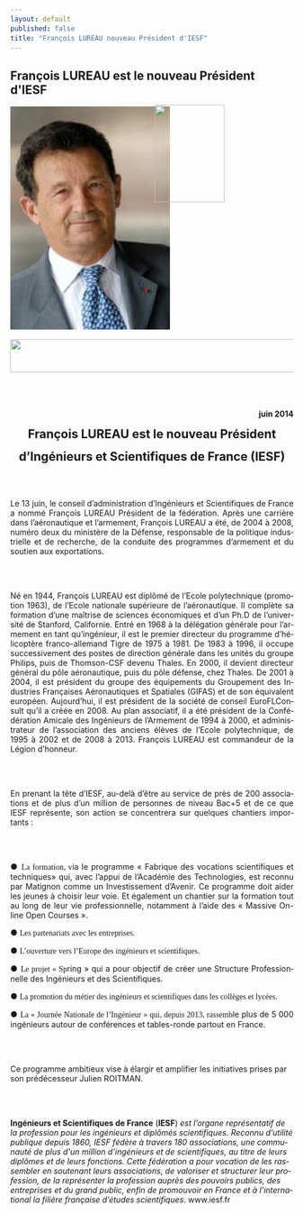 ```yaml
---
layout: default
published: false
title: "François LUREAU nouveau Président d'IESF"
---
```


## François LUREAU est le nouveau Président d'IESF

![i_58a36657fd8a2ab9_html_m323fe566.jpg](/media/i_58a36657fd8a2ab9_html_m323fe566.jpg)


<BODY LANG="fr-FR" DIR="LTR">
<P ALIGN=CENTER STYLE="margin-bottom: 0.02in"><IMG SRC="i_58a36657fd8a2ab9_html_17d96a84.jpg" NAME="Image 5" ALIGN=BOTTOM WIDTH=605 HEIGHT=59 BORDER=0></P>
<P ALIGN=RIGHT STYLE="margin-bottom: 0.02in"><BR><BR>
</P>
<P ALIGN=RIGHT STYLE="margin-bottom: 0.02in"><B>juin 2014</B></P>
<P ALIGN=CENTER STYLE="margin-bottom: 0.02in"> <FONT SIZE=4 STYLE="font-size: 16pt"><B>François
LUREAU est le nouveau Président</B></FONT></P>
<P ALIGN=CENTER STYLE="margin-bottom: 0.02in"><FONT SIZE=4 STYLE="font-size: 16pt"><B>d’Ingénieurs
et Scientifiques de France (IESF)</B></FONT></P>
<P STYLE="margin-bottom: 0.02in"><BR><BR>
</P>
<P ALIGN=JUSTIFY STYLE="margin-bottom: 0.02in">Le 13 juin, le conseil
d’administration d’Ingénieurs et Scientifiques de France a nommé
François LUREAU Président de la fédération. Après une carrière
dans l’aéronautique et l’armement, François LUREAU a été, de
2004 à 2008, numéro deux du ministère de la Défense, responsable
de la politique industrielle et de recherche, de la conduite des
programmes d’armement et du soutien aux exportations.</P>
<P ALIGN=JUSTIFY STYLE="margin-bottom: 0.02in"><BR><BR>
</P>
<P ALIGN=JUSTIFY STYLE="margin-bottom: 0.02in">Né en 1944, François
LUREAU est diplômé de l’Ecole polytechnique (promotion 1963), de
l’Ecole nationale supérieure de l’aéronautique. Il complète sa
formation d’une maîtrise de sciences économiques et d’un Ph.D
de l’université de Stanford, Californie. Entré en 1968 à la
délégation générale pour l’armement en tant qu’ingénieur, il
est le premier directeur du programme d’hélicoptère
franco-allemand Tigre de 1975 à 1981. De 1983 à 1996, il occupe
successivement des postes de direction générale dans les unités du
groupe Philips, puis de Thomson-CSF devenu Thales. En 2000, il
devient directeur général du pôle aéronautique, puis du pôle
défense, chez Thales. De 2001 à 2004, il est président du groupe
des équipements du Groupement des Industries Françaises
Aéronautiques et Spatiales (GIFAS) et de son équivalent européen.
Aujourd’hui, il est président de la société de conseil
EuroFLConsult qu’il a créée en 2008. Au plan associatif, il a été
président de la Confédération Amicale des Ingénieurs de
l’Armement de 1994 à 2000, et administrateur de l’association
des anciens élèves de l’Ecole polytechnique, de 1995 à 2002 et
de 2008 à 2013. François LUREAU est commandeur de la Légion
d’honneur.<SPAN CLASS="sd-abs-pos" STYLE="position: absolute; top: 2.52in; left: 5.05in; width: 124px"><IMG SRC="i_58a36657fd8a2ab9_html_m323fe566.jpg" NAME="Image 1" WIDTH=124 HEIGHT=173 BORDER=0></SPAN></P>
<P ALIGN=JUSTIFY STYLE="margin-bottom: 0.02in"><BR><BR>
</P>
<P ALIGN=JUSTIFY STYLE="margin-bottom: 0.02in">En prenant la tête
d’IESF, au-delà d’être au service de près de 200 associations
et de plus d’un million de personnes de niveau Bac+5 et de ce que
IESF représente, son action se concentrera sur quelques chantiers
importants :</P>
<P ALIGN=JUSTIFY STYLE="margin-bottom: 0.02in"><BR><BR>
</P>
<P ALIGN=JUSTIFY STYLE="margin-bottom: 0.02in">● <FONT FACE="Calibri, serif">La
formation, v</FONT>ia le programme « Fabrique des vocations
scientifiques et techniques» qui, avec l’appui de l’Académie
des Technologies, est reconnu par Matignon comme un Investissement
d’Avenir. Ce programme doit aider les jeunes à choisir leur voie.
Et également un chantier sur la formation tout au long de leur vie
professionnelle, notamment à l’aide des « Massive On-line Open
Courses ».</P>
<P ALIGN=JUSTIFY STYLE="margin-bottom: 0.02in">● <FONT FACE="Calibri, serif">Les
partenariats avec les entreprises.</FONT></P>
<P ALIGN=JUSTIFY STYLE="margin-bottom: 0.02in">● <FONT FACE="Calibri, serif">L’ouverture
vers l’Europe des ingénieurs et scientifiques.</FONT></P>
<P ALIGN=JUSTIFY STYLE="margin-bottom: 0.02in">● <FONT FACE="Calibri, serif">Le
projet « Sp</FONT>ring » qui a pour objectif de créer une
Structure Professionnelle des Ingénieurs et des Scientifiques.</P>
<P ALIGN=JUSTIFY STYLE="margin-bottom: 0.02in">● <FONT FACE="Calibri, serif">La
promotion du métier des ingénieurs et scientifiques dans les
collèges et lycées.</FONT></P>
<P ALIGN=JUSTIFY STYLE="margin-bottom: 0.02in">● <FONT FACE="Calibri, serif">La
« Journée Nationale de l’Ingénieur » qui, depuis 2013,
rassemb</FONT>le plus de 5&nbsp;000 ingénieurs autour de conférences
et tables-ronde partout en France.</P>
<P ALIGN=JUSTIFY STYLE="margin-bottom: 0.02in"><BR><BR>
</P>
<P STYLE="margin-bottom: 0.02in">Ce programme ambitieux vise à
élargir et amplifier les initiatives prises par son prédécesseur
Julien ROITMAN.</P>
<P STYLE="margin-bottom: 0.02in"><BR><BR>
</P>
<P STYLE="margin-bottom: 0.02in"><B>Ingénieurs et Scientifiques de
France</B> (<B>IESF</B>) <I>est l’organe représentatif de la
profession pour les ingénieurs et diplômés scientifiques. Reconnu
d’utilité publique depuis 1860, IESF fédère à travers 180
associations, une communauté de plus d'un million d’ingénieurs et
de scientifiques, au titre de leurs diplômes et de leurs fonctions.
Cette fédération a pour vocation de les rassembler en soutenant
leurs associations, de valoriser et structurer leur profession, de la
représenter la profession auprès des pouvoirs publics, des
entreprises et du grand public, enfin de promouvoir en France et à
l’international la filière française d’études scientifiques</I>.
www.iesf.fr</P>
</BODY>
</HTML>